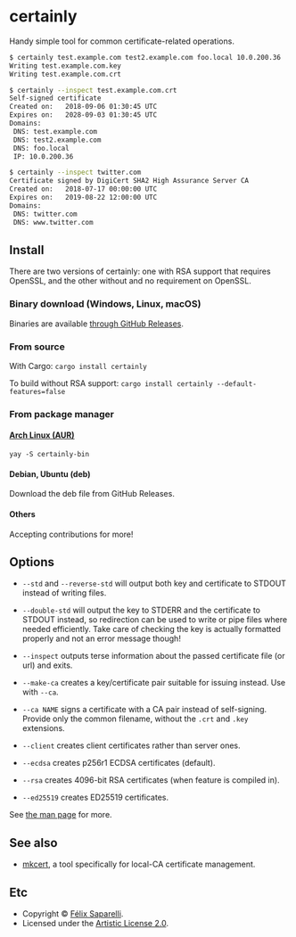 # certainly

Handy simple tool for common certificate-related operations.

```bash
$ certainly test.example.com test2.example.com foo.local 10.0.200.36
Writing test.example.com.key
Writing test.example.com.crt

$ certainly --inspect test.example.com.crt
Self-signed certificate
Created on:   2018-09-06 01:30:45 UTC
Expires on:   2028-09-03 01:30:45 UTC
Domains:
 DNS: test.example.com
 DNS: test2.example.com
 DNS: foo.local
 IP: 10.0.200.36

$ certainly --inspect twitter.com
Certificate signed by DigiCert SHA2 High Assurance Server CA
Created on:   2018-07-17 00:00:00 UTC
Expires on:   2019-08-22 12:00:00 UTC
Domains:
 DNS: twitter.com
 DNS: www.twitter.com
```


## Install

There are two versions of certainly: one with RSA support that requires OpenSSL, and the other without and no requirement on OpenSSL.

### Binary download (Windows, Linux, macOS)

Binaries are available [through GitHub Releases](https://github.com/passcod/certainly/releases).

### From source

With Cargo: `cargo install certainly`

To build without RSA support: `cargo install certainly --default-features=false`

### From package manager

#### [Arch Linux (AUR)](https://aur.archlinux.org/packages/certainly-bin)

    yay -S certainly-bin

#### Debian, Ubuntu (deb)

Download the deb file from GitHub Releases.

#### Others

Accepting contributions for more!


## Options

 - `--std` and `--reverse-std` will output both key and certificate to STDOUT instead of writing files.
 - `--double-std` will output the key to STDERR and the certificate to STDOUT instead, so redirection can be used to write or pipe files where needed efficiently. Take care of checking the key is actually formatted properly and not an error message though!

 - `--inspect` outputs terse information about the passed certificate file (or url) and exits.

 - `--make-ca` creates a key/certificate pair suitable for issuing instead. Use with `--ca`.
 - `--ca NAME` signs a certificate with a CA pair instead of self-signing. Provide only the common filename, without the `.crt` and `.key` extensions.

 - `--client` creates client certificates rather than server ones.
 - `--ecdsa` creates p256r1 ECDSA certificates (default).
 - `--rsa` creates 4096-bit RSA certificates (when feature is compiled in).
 - `--ed25519` creates ED25519 certificates.

See [the man page](./certainly.1.ronn) for more.


## See also

 - [mkcert](https://github.com/FiloSottile/mkcert), a tool specifically for local-CA certificate management.


## Etc

 - Copyright © [Félix Saparelli](https://passcod.name).
 - Licensed under the [Artistic License 2.0](./LICENSE).
